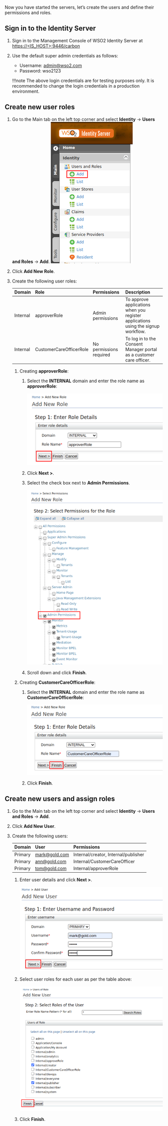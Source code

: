 Now you have started the servers, let’s create the users and define their permissions and  roles.

## Sign in to the Identity Server

1. Sign in to the Management Console of WSO2 Identity Server at [https://<IS_HOST>:9446/carbon](https://<IS_HOST>:9446/carbon)

2. Use the default super admin credentials as follows:
    - Username: admin@wso2.com
    - Password: wso2123

    !!!note
        The above login credentials are for testing purposes only. It is recommended to change the login credentials in
        a production environment.

## Create new user roles

1. Go to the Main tab on the left top corner and select **Identity** -> **Users and Roles** -> **Add**. ![add_user_roles](../assets/img/get-started/quick-start-guide/go-to-add-user-roles.png)
2. Click **Add New Role**.
3. Create the following user roles:

    | Domain | Role| Permissions | Description |
    |--------|--------|--------|---------------|
    |Internal|approverRole|Admin permissions| To approve applications when you register applications using the signup workflow. |
    |Internal|CustomerCareOfficerRole|No permissions required | To log in to the Consent Manager portal as a customer care officer. |

    1. Creating **approverRole**:

        1. Select the **INTERNAL** domain and enter the role name as **approverRole**:

            ![enter_approver_role_details](../assets/img/get-started/quick-start-guide/enter-role-details-approver-role.png)

        2. Click **Next >**.

        3. Select the check box next to **Admin Permissions**.

             ![select_approver_permissoions](../assets/img/get-started/quick-start-guide/select-permissions.png)

        4. Scroll down and click **Finish**.

    2. Creating **CustomerCareOfficerRole**:

        1. Select the **INTERNAL** domain and enter the role name as **CustomerCareOfficerRole**:

            ![enter_customercareofficer_role_details](../assets/img/get-started/quick-start-guide/enter-role-details-customercareofficer_role.png)

        2. Click **Finish**.

## Create new users and assign roles

1. Go to the Main tab on the left top corner and select **Identity** -> **Users and Roles** -> **Add**.
2. Click **Add New User**.
3. Create the following users:

    | Domain | User| Permissions|
    |--------|--------|--------|
    |Primary|mark@gold.com|Internal/creator, Internal/publisher|
    |Primary|ann@gold.com|Internal/CustomerCareOfficer|
    |Primary|tom@gold.com|Internal/approverRole|

    1. Enter user details and click **Next >**.

        ![add_new_user](../assets/img/get-started/quick-start-guide/add-new-user.png)

    2. Select user roles for each user as per the table above:

        ![set_new_user_roles](../assets/img/get-started/quick-start-guide/set-new-user-roles.png)

    3. Click **Finish**.